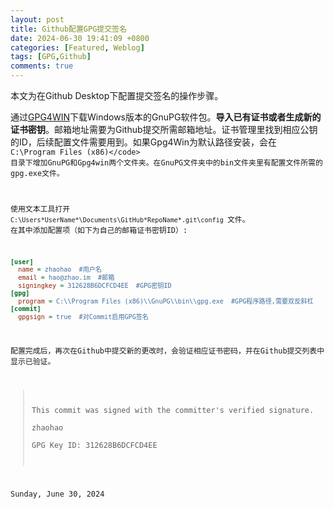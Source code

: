 ```yaml
---
layout: post
title: Github配置GPG提交签名  
date: 2024-06-30 19:41:09 +0800 
categories: [Featured, Weblog]
tags: [GPG,Github]
comments: true 
---
```

本文为在Github Desktop下配置提交签名的操作步骤。   

通过[GPG4WIN](https://www.gpg4win.org/)下载Windows版本的GnuPG软件包。**导入已有证书或者生成新的证书密钥**。邮箱地址需要为Github提交所需邮箱地址。证书管理里找到相应公钥的ID，后续配置文件需要用到。如果Gpg4Win为默认路径安装，会在<code> C:\Program Files (x86)\</code> 目录下增加GnuPG和Gpg4win两个文件夹。在GnuPG文件夹中的bin文件夹里有配置文件所需的gpg.exe文件。   

使用文本工具打开<code> C:\Users\*UserName*\Documents\GitHub\*RepoName*\.git\config </code>文件。
在其中添加配置项（如下为自己的邮箱证书密钥ID）:
```ini
[user]
  name = zhaohao  #用户名
  email = hao@zhao.im  #邮箱
  signingkey = 312628B6DCFCD4EE  #GPG密钥ID
[gpg]
  program = C:\\Program Files (x86)\\GnuPG\\bin\\gpg.exe  #GPG程序路径,需要双反斜杠
[commit]
  gpgsign = true  #对Commit启用GPG签名
```
配置完成后，再次在Github中提交新的更改时，会验证相应证书密码，并在Github提交列表中显示已验证。   
> This commit was signed with the committer's verified signature.   
> zhaohao   
> GPG Key ID: 312628B6DCFCD4EE   
   
Sunday, June 30, 2024 

